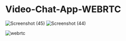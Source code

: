 # Video-Chat-App-WEBRTC
![Screenshot (45)](https://github.com/user-attachments/assets/015ab3e1-dd48-4c51-ab3d-c6484c4dce94)
![Screenshot (44)](https://github.com/user-attachments/assets/a173cb01-87cb-41ae-8f60-c664a954183e)


![webrtc](https://github.com/user-attachments/assets/b72f0490-8321-415c-8fe2-eb178c215f87)

